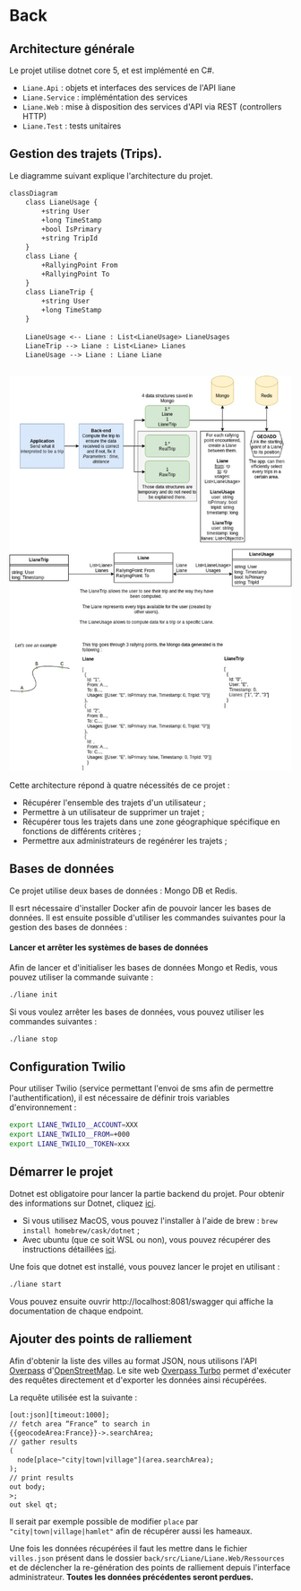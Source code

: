# Back

## Architecture générale

Le projet utilise dotnet core 5, et est implémenté en C#.

- `Liane.Api` : objets et interfaces des services de l'API liane
- `Liane.Service` : impléméntation des services
- `Liane.Web` : mise à disposition des services d'API via REST (controllers HTTP)
- `Liane.Test` : tests unitaires

## Gestion des trajets (Trips). 

Le diagramme suivant explique l'architecture du projet.


```
classDiagram
    class LianeUsage {
        +string User
        +long TimeStamp
        +bool IsPrimary
        +string TripId
    }
    class Liane {
        +RallyingPoint From
        +RallyingPoint To
    }
    class LianeTrip {
        +string User
        +long TimeStamp
    }

    LianeUsage <-- Liane : List<LianeUsage> LianeUsages
    LianeTrip --> Liane : List<Liane> Lianes
    LianeUsage --> Liane : Liane Liane
    
```


![](../doc/LIANE_TRIP.jpg)

Cette architecture répond à quatre nécessités de ce projet :
- Récupérer l'ensemble des trajets d'un utilisateur ;
- Permettre à un utilisateur de supprimer un trajet ;
- Récupérer tous les trajets dans une zone géographique spécifique en fonctions de différents critères ;
- Permettre aux administrateurs de regénérer les trajets ;


## Bases de données

Ce projet utilise deux bases de données : Mongo DB et Redis. 

Il esrt nécessaire d'installer Docker afin de pouvoir lancer les bases de données. 
Il est ensuite possible d'utiliser les commandes suivantes pour la gestion des bases de données :

#### Lancer et arrêter les systèmes de bases de données


Afin de lancer et d'initialiser les bases de données Mongo et Redis, vous pouvez utiliser la commande suivante :

```bash
./liane init
```

Si vous voulez arrêter les bases de données, vous pouvez utiliser les commandes suivantes :

```bash
./liane stop
```

## Configuration Twilio

Pour utiliser Twilio (service permettant l'envoi de sms afin de permettre l'authentification), il est nécessaire de définir trois variables d'environnement :

```bash
export LIANE_TWILIO__ACCOUNT=XXX
export LIANE_TWILIO__FROM=+000
export LIANE_TWILIO__TOKEN=xxx
```

## Démarrer le projet 

Dotnet est obligatoire pour lancer la partie backend du projet. Pour 
obtenir des informations sur Dotnet, cliquez [ici](https://dotnet.microsoft.com).

* Si vous utilisez MacOS, vous pouvez l'installer à l'aide de brew : `brew install homebrew/cask/dotnet` ;
* Avec ubuntu (que ce soit WSL ou non), vous pouvez récupérer des instructions détaillées [ici](https://docs.microsoft.com/fr-fr/dotnet/core/install/linux-ubuntu).

Une fois que dotnet est installé, vous pouvez lancer le projet en utilisant :

```bash
./liane start
```

Vous pouvez ensuite ouvrir http://localhost:8081/swagger qui affiche
la documentation de chaque endpoint.

## Ajouter des points de ralliement

Afin d'obtenir la liste des villes au format JSON, nous utilisons
l'API [Overpass]() d'[OpenStreetMap](https://www.openstreetmap.fr/).
Le site web [Overpass Turbo](http://overpass-turbo.eu/) permet d'exécuter
des requêtes directement et d'exporter les données ainsi récupérées.

La requête utilisée est la suivante :

```
[out:json][timeout:1000];
// fetch area “France” to search in
{{geocodeArea:France}}->.searchArea;
// gather results
(
  node[place~"city|town|village"](area.searchArea);
);
// print results
out body;
>;
out skel qt;
```

Il serait par exemple possible de modifier `place` 
par `"city|town|village|hamlet"` afin de récupérer aussi
les hameaux.

Une fois les données récupérées il faut les mettre dans le fichier `villes.json`
présent dans le dossier `back/src/Liane/Liane.Web/Ressources` et de déclencher la
re-génération des points de ralliement depuis l'interface administrateur. **Toutes
les données précédentes seront perdues.**
